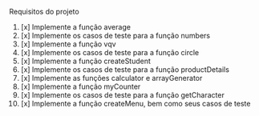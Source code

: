Requisitos do projeto
1. [x] Implemente a função average
2. [x] Implemente os casos de teste para a função numbers
3. [x] Implemente a função vqv
4. [x] Implemente os casos de teste para a função circle
5. [x] Implemente a função createStudent
6. [x] Implemente os casos de teste para a função productDetails
7. [x] Implemente as funções calculator e arrayGenerator
8. [x] Implemente a função myCounter
9. [x] Implemente os casos de teste para a função getCharacter
10. [x] Implemente a função createMenu, bem como seus casos de teste
